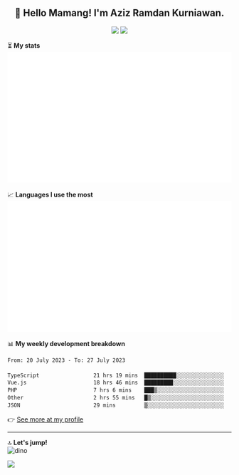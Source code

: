 <h2 align="center">👋 Hello Mamang! I'm Aziz Ramdan Kurniawan.</h2>  
<p align="center">
  <img src="https://komarev.com/ghpvc/?username=azizramdan">
  <img src="https://wakatime.com/badge/user/90056fa0-4c31-4eca-954e-2a3ac05896f9.svg">
</p>
    
⏳ **My stats**  
![](https://raw.githubusercontent.com/azizramdan/github-stats/master/generated/overview.svg#gh-dark-mode-only)

📈 **Languages I use the most**  
![](https://raw.githubusercontent.com/azizramdan/github-stats/master/generated/languages.svg#gh-dark-mode-only)

📊 **My weekly development breakdown**
<!--START_SECTION:waka-->

```txt
From: 20 July 2023 - To: 27 July 2023

TypeScript                 21 hrs 19 mins  ██████████░░░░░░░░░░░░░░░   40.56 %
Vue.js                     18 hrs 46 mins  █████████░░░░░░░░░░░░░░░░   35.70 %
PHP                        7 hrs 6 mins    ███▒░░░░░░░░░░░░░░░░░░░░░   13.51 %
Other                      2 hrs 55 mins   █▒░░░░░░░░░░░░░░░░░░░░░░░   05.56 %
JSON                       29 mins         ▒░░░░░░░░░░░░░░░░░░░░░░░░   00.93 %
```

<!--END_SECTION:waka-->
👉 [See more at my profile](https://wakatime.com/@azizramdan)
***
🔝 **Let's jump!**  
![dino](https://raw.githubusercontent.com/azizramdan/azizramdan/master/dino.gif)  

![](https://hit.yhype.me/github/profile?user_id=27954794)

